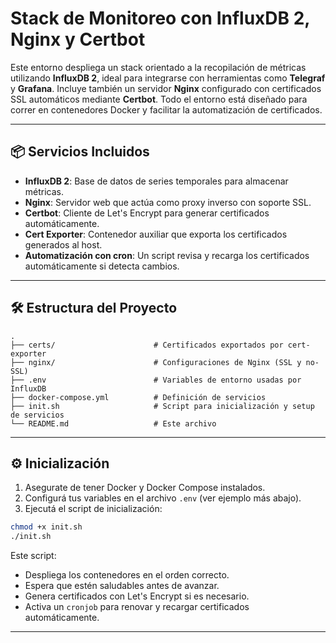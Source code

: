 
# Stack de Monitoreo con InfluxDB 2, Nginx y Certbot

Este entorno despliega un stack orientado a la recopilación de métricas utilizando **InfluxDB 2**, ideal para integrarse con herramientas como **Telegraf** y **Grafana**. Incluye también un servidor **Nginx** configurado con certificados SSL automáticos mediante **Certbot**. Todo el entorno está diseñado para correr en contenedores Docker y facilitar la automatización de certificados.

---

## 📦 Servicios Incluidos

- **InfluxDB 2**: Base de datos de series temporales para almacenar métricas.
- **Nginx**: Servidor web que actúa como proxy inverso con soporte SSL.
- **Certbot**: Cliente de Let's Encrypt para generar certificados automáticamente.
- **Cert Exporter**: Contenedor auxiliar que exporta los certificados generados al host.
- **Automatización con cron**: Un script revisa y recarga los certificados automáticamente si detecta cambios.

---

## 🛠 Estructura del Proyecto

```
.
├── certs/                      # Certificados exportados por cert-exporter
├── nginx/                      # Configuraciones de Nginx (SSL y no-SSL)
├── .env                        # Variables de entorno usadas por InfluxDB
├── docker-compose.yml          # Definición de servicios
├── init.sh                     # Script para inicialización y setup de servicios
└── README.md                   # Este archivo
```

---

## ⚙️ Inicialización

1. Asegurate de tener Docker y Docker Compose instalados.
2. Configurá tus variables en el archivo `.env` (ver ejemplo más abajo).
3. Ejecutá el script de inicialización:

```bash
chmod +x init.sh
./init.sh
```

Este script:

- Despliega los contenedores en el orden correcto.
- Espera que estén saludables antes de avanzar.
- Genera certificados con Let's Encrypt si es necesario.
- Activa un `cronjob` para renovar y recargar certificados automáticamente.

---